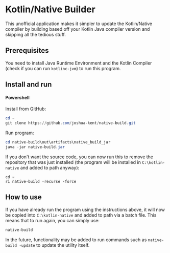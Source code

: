 Kotlin/Native Builder
=====================

This unofficial application makes it simpler to
update the Kotlin/Native compiler by building based off
your Kotlin Java compiler version and skipping all the
tedious stuff.

Prerequisites
-------------

You need to install Java Runtime Environment and
the Kotlin Compiler (check if you can run `kotlinc-jvm`)
to run this program.

Install and run
---------------

#### Powershell

Install from GitHub:
```powershell
cd ~
git clone https://github.com/joshua-kent/native-build.git
```
Run program:
```powershell
cd native-build\out\artifacts\native_build_jar
java -jar native-build.jar
```

If you don't want the source code, you can now
run this to remove the repository that was just
installed (the program will be installed in
`C:\kotlin-native` and added to path anyway):
```$powershell
cd ~
ri native-build -recurse -force
```

How to use
----------
If you have already run the program using the
instructions above, it will now be copied into
`C:\kotlin-native` and added to path via a batch
file. This means that to run again, you can simply
use:
```powershell
native-build
```

In the future, functionality may be added to run
commands such as `native-build -update` to update
the utility itself.
